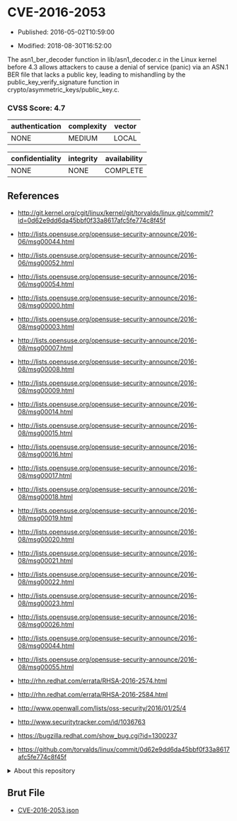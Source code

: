 # CVE-2016-2053

- Published: 2016-05-02T10:59:00

- Modified: 2018-08-30T16:52:00

The asn1_ber_decoder function in lib/asn1_decoder.c in the Linux kernel before 4.3 allows attackers to cause a denial of service (panic) via an ASN.1 BER file that lacks a public key, leading to mishandling by the public_key_verify_signature function in crypto/asymmetric_keys/public_key.c.

### CVSS Score: **4.7**

| authentication | complexity | vector |
| --- | --- | --- |
| NONE | MEDIUM | LOCAL |

| confidentiality | integrity | availability |
| --- | --- | --- |
| NONE | NONE | COMPLETE |

## References

* http://git.kernel.org/cgit/linux/kernel/git/torvalds/linux.git/commit/?id=0d62e9dd6da45bbf0f33a8617afc5fe774c8f45f

* http://lists.opensuse.org/opensuse-security-announce/2016-06/msg00044.html

* http://lists.opensuse.org/opensuse-security-announce/2016-06/msg00052.html

* http://lists.opensuse.org/opensuse-security-announce/2016-06/msg00054.html

* http://lists.opensuse.org/opensuse-security-announce/2016-08/msg00000.html

* http://lists.opensuse.org/opensuse-security-announce/2016-08/msg00003.html

* http://lists.opensuse.org/opensuse-security-announce/2016-08/msg00007.html

* http://lists.opensuse.org/opensuse-security-announce/2016-08/msg00008.html

* http://lists.opensuse.org/opensuse-security-announce/2016-08/msg00009.html

* http://lists.opensuse.org/opensuse-security-announce/2016-08/msg00014.html

* http://lists.opensuse.org/opensuse-security-announce/2016-08/msg00015.html

* http://lists.opensuse.org/opensuse-security-announce/2016-08/msg00016.html

* http://lists.opensuse.org/opensuse-security-announce/2016-08/msg00017.html

* http://lists.opensuse.org/opensuse-security-announce/2016-08/msg00018.html

* http://lists.opensuse.org/opensuse-security-announce/2016-08/msg00019.html

* http://lists.opensuse.org/opensuse-security-announce/2016-08/msg00020.html

* http://lists.opensuse.org/opensuse-security-announce/2016-08/msg00021.html

* http://lists.opensuse.org/opensuse-security-announce/2016-08/msg00022.html

* http://lists.opensuse.org/opensuse-security-announce/2016-08/msg00023.html

* http://lists.opensuse.org/opensuse-security-announce/2016-08/msg00026.html

* http://lists.opensuse.org/opensuse-security-announce/2016-08/msg00044.html

* http://lists.opensuse.org/opensuse-security-announce/2016-08/msg00055.html

* http://rhn.redhat.com/errata/RHSA-2016-2574.html

* http://rhn.redhat.com/errata/RHSA-2016-2584.html

* http://www.openwall.com/lists/oss-security/2016/01/25/4

* http://www.securitytracker.com/id/1036763

* https://bugzilla.redhat.com/show_bug.cgi?id=1300237

* https://github.com/torvalds/linux/commit/0d62e9dd6da45bbf0f33a8617afc5fe774c8f45f

<details>
<summary>About this repository</summary> 

  This repository is part of the project [Live Hack CVE](https://github.com/Live-Hack-CVE). Main website can be found [www.live-hack.org](https://www.live-hack.org) 
  
  Made by [Sn0wAlice](https://github.com/Sn0wAlice) for the people that care about security and need to have a feed of the latest CVEs. Hope you enjoy it, don't forget to star the repo and follow me on [Twitter](https://twitter.com/Sn0wAlice) and [Github](https://github.com/Sn0wAlice). And that is my [personnal website](https://www.alice-snow.me/)

  - [Home Page](https://github.com/Live-Hack-CVE)
  - [Framework](https://github.com/Live-Hack-CVE/cve-framework)
  - [CVE database](https://github.com/Live-Hack-CVE/full_database)
  - [Changelog](https://github.com/Live-Hack-CVE/Changelog)
</details>

## Brut File

* [CVE-2016-2053.json](https://raw.githubusercontent.com/Live-Hack-CVE/full_database/main/cves/2016/CVE-2016-2053.json)

